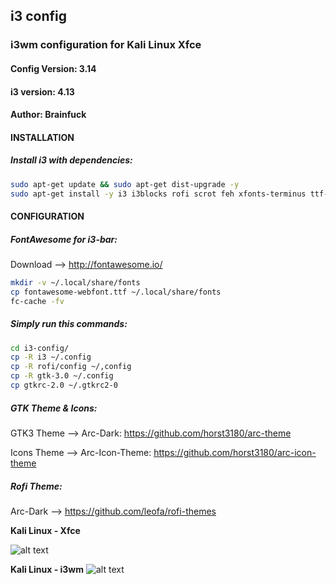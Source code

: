 ## i3 config

### i3wm configuration for Kali Linux Xfce 

#### Config Version: 3.14
#### i3 version: 4.13 
#### Author: Brainfuck




#### INSTALLATION

##### Install i3 with dependencies:
```bash
sudo apt-get update && sudo apt-get dist-upgrade -y
sudo apt-get install -y i3 i3blocks rofi scrot feh xfonts-terminus ttf-liberation
```



#### CONFIGURATION


##### FontAwesome for i3-bar:
Download --> http://fontawesome.io/

```bash
mkdir -v ~/.local/share/fonts
cp fontawesome-webfont.ttf ~/.local/share/fonts
fc-cache -fv
```


##### Simply run this commands:
```bash
cd i3-config/
cp -R i3 ~/.config
cp -R rofi/config ~/,config
cp -R gtk-3.0 ~/.config
cp gtkrc-2.0 ~/.gtkrc2-0 
```


##### GTK Theme & Icons:

GTK3 Theme --> Arc-Dark: https://github.com/horst3180/arc-theme

Icons Theme --> Arc-Icon-Theme: https://github.com/horst3180/arc-icon-theme


##### Rofi Theme:

Arc-Dark --> https://github.com/leofa/rofi-themes




**Kali Linux - Xfce**

![alt text](http://i.hizliresim.com/g2YvXR.png)


**Kali Linux - i3wm**
![alt text](http://i.hizliresim.com/Qvz8vk.png)
